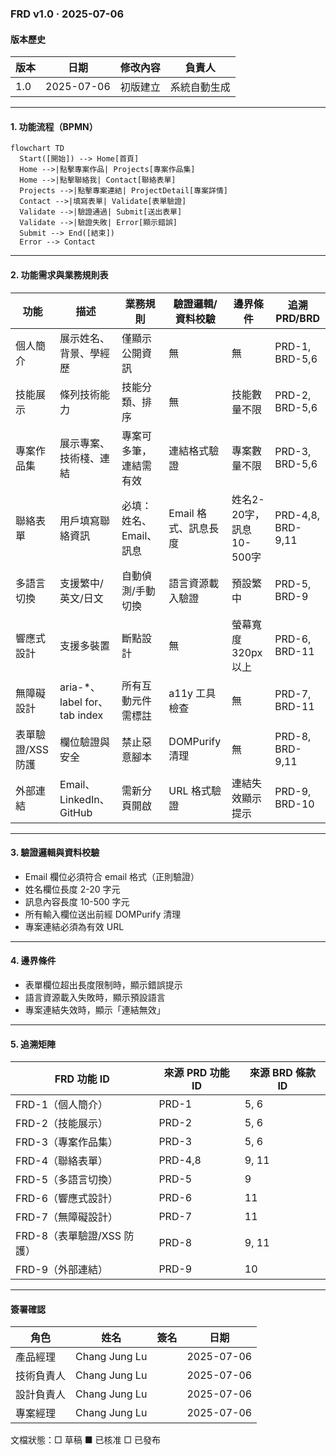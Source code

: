 ### FRD v1.0 ‧ 2025-07-06

#### 版本歷史
| 版本 | 日期 | 修改內容 | 負責人 |
|------|------|----------|--------|
| 1.0  | 2025-07-06 | 初版建立 | 系統自動生成 |

---

#### 1. 功能流程（BPMN）


```mermaid
flowchart TD
  Start([開始]) --> Home[首頁]
  Home -->|點擊專案作品| Projects[專案作品集]
  Home -->|點擊聯絡我| Contact[聯絡表單]
  Projects -->|點擊專案連結| ProjectDetail[專案詳情]
  Contact -->|填寫表單| Validate[表單驗證]
  Validate -->|驗證通過| Submit[送出表單]
  Validate -->|驗證失敗| Error[顯示錯誤]
  Submit --> End([結束])
  Error --> Contact
```

---

#### 2. 功能需求與業務規則表
| 功能 | 描述 | 業務規則 | 驗證邏輯/資料校驗 | 邊界條件 | 追溯 PRD/BRD |
|------|------|----------|-------------------|----------|--------------|
| 個人簡介 | 展示姓名、背景、學經歷 | 僅顯示公開資訊 | 無 | 無 | PRD-1, BRD-5,6 |
| 技能展示 | 條列技術能力 | 技能分類、排序 | 無 | 技能數量不限 | PRD-2, BRD-5,6 |
| 專案作品集 | 展示專案、技術棧、連結 | 專案可多筆，連結需有效 | 連結格式驗證 | 專案數量不限 | PRD-3, BRD-5,6 |
| 聯絡表單 | 用戶填寫聯絡資訊 | 必填：姓名、Email、訊息 | Email 格式、訊息長度 | 姓名2-20字，訊息10-500字 | PRD-4,8, BRD-9,11 |
| 多語言切換 | 支援繁中/英文/日文 | 自動偵測/手動切換 | 語言資源載入驗證 | 預設繁中 | PRD-5, BRD-9 |
| 響應式設計 | 支援多裝置 | 斷點設計 | 無 | 螢幕寬度320px以上 | PRD-6, BRD-11 |
| 無障礙設計 | aria-*、label for、tab index | 所有互動元件需標註 | a11y 工具檢查 | 無 | PRD-7, BRD-11 |
| 表單驗證/XSS 防護 | 欄位驗證與安全 | 禁止惡意腳本 | DOMPurify 清理 | 無 | PRD-8, BRD-9,11 |
| 外部連結 | Email、LinkedIn、GitHub | 需新分頁開啟 | URL 格式驗證 | 連結失效顯示提示 | PRD-9, BRD-10 |

---

#### 3. 驗證邏輯與資料校驗
- Email 欄位必須符合 email 格式（正則驗證）
- 姓名欄位長度 2-20 字元
- 訊息內容長度 10-500 字元
- 所有輸入欄位送出前經 DOMPurify 清理
- 專案連結必須為有效 URL

---

#### 4. 邊界條件
- 表單欄位超出長度限制時，顯示錯誤提示
- 語言資源載入失敗時，顯示預設語言
- 專案連結失效時，顯示「連結無效」

---

#### 5. 追溯矩陣
| FRD 功能 ID | 來源 PRD 功能 ID | 來源 BRD 條款 ID |
|-------------|------------------|------------------|
| FRD-1（個人簡介） | PRD-1 | 5, 6 |
| FRD-2（技能展示） | PRD-2 | 5, 6 |
| FRD-3（專案作品集） | PRD-3 | 5, 6 |
| FRD-4（聯絡表單） | PRD-4,8 | 9, 11 |
| FRD-5（多語言切換） | PRD-5 | 9 |
| FRD-6（響應式設計） | PRD-6 | 11 |
| FRD-7（無障礙設計） | PRD-7 | 11 |
| FRD-8（表單驗證/XSS 防護） | PRD-8 | 9, 11 |
| FRD-9（外部連結） | PRD-9 | 10 |

---

#### 簽署確認
| 角色 | 姓名 | 簽名 | 日期 |
|------|------|------|------|
| 產品經理 | Chang Jung Lu | | 2025-07-06 |
| 技術負責人 | Chang Jung Lu | | 2025-07-06 |
| 設計負責人 | Chang Jung Lu | | 2025-07-06 |
| 專案經理 | Chang Jung Lu | | 2025-07-06 |

文檔狀態：□ 草稿  ■ 已核准  □ 已發布 